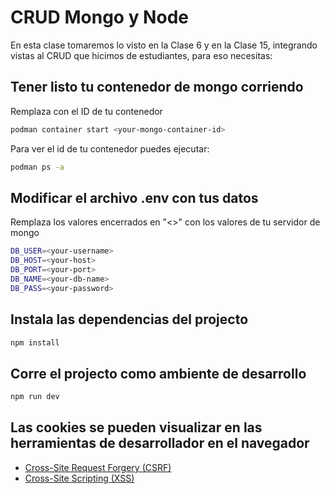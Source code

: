# CRUD Mongo y Node

En esta clase tomaremos lo visto en la Clase 6 y en la Clase 15, integrando vistas al CRUD que hicimos de estudiantes, para eso necesitas:

## Tener listo tu contenedor de mongo corriendo

Remplaza <your-mongo-container-id> con el ID de tu contenedor

~~~bash
podman container start <your-mongo-container-id>
~~~

Para ver el id de tu contenedor puedes ejecutar:

~~~bash
podman ps -a
~~~


## Modificar el archivo .env con tus datos

Remplaza los valores encerrados en "<>" con los valores de tu servidor de mongo

~~~bash
DB_USER=<your-username>
DB_HOST=<your-host>
DB_PORT=<your-port>
DB_NAME=<your-db-name>
DB_PASS=<your-password>
~~~

## Instala las dependencias del projecto

~~~bash
npm install
~~~

## Corre el projecto como ambiente de desarrollo
~~~bash
npm run dev
~~~

## Las cookies se pueden visualizar en las herramientas de desarrollador en el navegador 

* [Cross-Site Request Forgery (CSRF)](https://www.youtube.com/watch?v=eWEgUcHPle0)
* [Cross-Site Scripting (XSS)](https://www.youtube.com/watch?v=EoaDgUgS6QA)